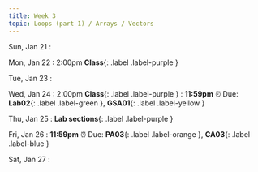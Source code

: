 ```yaml
---
title: Week 3
topic: Loops (part 1) / Arrays / Vectors
---
```

Sun, Jan 21
: 

Mon, Jan 22
: 2:00pm **Class**{: .label .label-purple }


Tue, Jan 23
: 

Wed, Jan 24
: 2:00pm **Class**{: .label .label-purple } 
: **11:59pm**  ⏰  Due: **Lab02**{: .label .label-green }, **GSA01**{: .label .label-yellow }


Thu, Jan 25
: **Lab sections**{: .label .label-purple }


Fri, Jan 26
: **11:59pm**  ⏰  Due: **PA03**{: .label .label-orange }, **CA03**{: .label .label-blue }


Sat, Jan 27
: 

